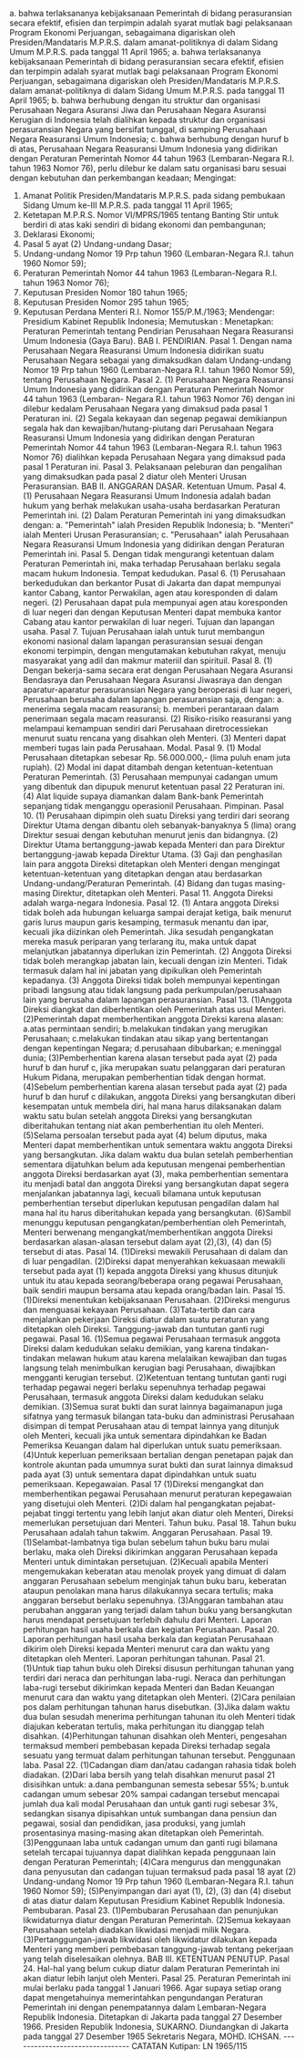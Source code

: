  a. bahwa terlaksananya kebijaksanaan Pemerintah di bidang perasuransian secara efektif, efisien dan terpimpin adalah syarat mutlak bagi pelaksanaan Program Ekonomi Perjuangan, sebagaimana digariskan oleh Presiden/Mandataris M.P.R.S. dalam amanat-politiknya di dalam Sidang Umum M.P.R.S. pada tanggal 11 April 1965; a. bahwa terlaksananya kebijaksanaan Pemerintah di bidang perasuransian secara efektif, efisien dan terpimpin adalah syarat mutlak bagi pelaksanaan Program Ekonomi Perjuangan, sebagaimana digariskan oleh Presiden/Mandataris M.P.R.S. dalam amanat-politiknya di dalam Sidang Umum M.P.R.S. pada tanggal 11 April 1965;
b. bahwa berhubung dengan itu struktur dan organisasi Perusahaan Negara Asuransi Jiwa dan Perusahaan Negara Asuransi Kerugian di Indonesia telah dialihkan kepada struktur dan organisasi perasuransian Negara yang bersifat tunggal, di samping Perusahaan Negara Reasuransi Umum Indonesia;
c. bahwa berhubung dengan huruf b di atas, Perusahaan Negara Reasuransi Umum Indonesia yang didirikan dengan Peraturan Pemerintah Nomor 44 tahun 1963 (Lembaran-Negara R.I. tahun 1963 Nomor 76), perlu dilebur ke dalam satu organisasi baru sesuai dengan kebutuhan dan perkembangan keadaan;
Mengingat:

1. Amanat Politik Presiden/Mandataris M.P.R.S. pada sidang pembukaan Sidang Umum ke-III M.P.R.S. pada tanggal 11 April 1965;
2. Ketetapan M.P.R.S. Nomor VI/MPRS/1965 tentang Banting Stir untuk berdiri di atas kaki sendiri di bidang ekonomi dan pembangunan;
3. Deklarasi Ekonomi;
4. Pasal 5 ayat (2) Undang-undang Dasar;
5. Undang-undang Nomor 19 Prp tahun 1960 (Lembaran-Negara R.I. tahun 1960 Nomor 59);
6. Peraturan Pemerintah Nomor 44 tahun 1963 (Lembaran-Negara R.I. tahun 1963 Nomor 76);
7. Keputusan Presiden Nomor 180 tahun 1965;
8. Keputusan Presiden Nomor 295 tahun 1965;
9. Keputusan Perdana Menteri R.I. Nomor 155/P.M./1963; Mendengar: Presidium Kabinet Republik Indonesia; Memutuskan : Menetapkan: Peraturan Pemerintah tentang Pendirian Perusahaan Negara Reasuransi Umum Indonesia (Gaya Baru). BAB I. PENDIRIAN. Pasal 1. Dengan nama Perusahaan Negara Reasuransi Umum Indonesia didirikan suatu Perusahaan Negara sebagai yang dimaksudkan dalam Undang-undang Nomor 19 Prp tahun 1960 (Lembaran-Negara R.I. tahun 1960 Nomor 59), tentang Perusahaan Negara. Pasal 2. (1) Perusahaan Negara Reasuransi Umum Indonesia yang didirikan dengan Peraturan Pemerintah Nomor 44 tahun 1963 (Lembaran- Negara R.I. tahun 1963 Nomor 76) dengan ini dilebur kedalam Perusahaan Negara yang dimaksud pada pasal 1 Peraturan ini. (2) Segala kekayaan dan segenap pegawai demikianpun segala hak dan kewajiban/hutang-piutang dari Perusahaan Negara Reasuransi Umum Indonesia yang didirikan dengan Peraturan Pemerintah Nomor 44 tahun 1963 (Lembaran-Negara R.I. tahun 1963 Nomor 76) dialihkan kepada Perusahaan Negara yang dimaksud pada pasal 1 Peraturan ini. Pasal 3. Pelaksanaan peleburan dan pengalihan yang dimaksudkan pada pasal 2 diatur oleh Menteri Urusan Perasuransian. BAB II. ANGGARAN DASAR. Ketentuan Umum. Pasal 4. (1) Perusahaan Negara Reasuransi Umum Indonesia adalah badan hukum yang berhak melakukan usaha-usaha berdasarkan Peraturan Pemerintah ini. (2) Dalam Peraturan Pemerintah ini yang dimaksudkan dengan:
a. "Pemerintah" ialah Presiden Republik Indonesia;
b. "Menteri" ialah Menteri Urusan Perasuransian;
c. "Perusahaan" ialah Perusahaan Negara Reasuransi Umum Indonesia yang didirikan dengan Peraturan Pemerintah ini. Pasal 5. Dengan tidak mengurangi ketentuan dalam Peraturan Pemerintah ini, maka terhadap Perusahaan berlaku segala macam hukum Indonesia. Tempat kedudukan. Pasal 6.
(1) Perusahaan berkedudukan dan berkantor Pusat di Jakarta dan dapat mempunyai kantor Cabang, kantor Perwakilan, agen atau koresponden di dalam negeri. (2) Perusahaan dapat pula mempunyai agen atau koresponden di luar negeri dan dengan Keputusan Menteri dapat membuka kantor Cabang atau kantor perwakilan di luar negeri. Tujuan dan lapangan usaha. Pasal 7. Tujuan Perusahaan ialah untuk turut membangun ekonomi nasional dalam lapangan perasuransian sesuai dengan ekonomi terpimpin, dengan mengutamakan kebutuhan rakyat, menuju masyarakat yang adil dan makmur materiil dan spirituil. Pasal 8. (1) Dengan bekerja-sama secara erat dengan Perusahaan Negara Asuransi Bendasraya dan Perusahaan Negara Asuransi Jiwasraya dan dengan aparatur-aparatur perasuransian Negara yang beroperasi di luar negeri, Perusahaan berusaha dalam lapangan perasuransian saja, dengan:
a. menerima segala macam reasuransi;
b. memberi perantaraan dalam penerimaan segala macam reasuransi. (2) Risiko-risiko reasuransi yang melampaui kemampuan sendiri dari Perusahaan diretrocessiekan menurut suatu rencana yang disahkan oleh Menteri. (3) Menteri dapat memberi tugas lain pada Perusahaan. Modal. Pasal 9. (1) Modal Perusahaan ditetapkan sebesar Rp. 56.000.000,- (lima puluh enam juta rupiah). (2) Modal ini dapat ditambah dengan ketentuan-ketentuan Peraturan Pemerintah. (3) Perusahaan mempunyai cadangan umum yang dibentuk dan dipupuk menurut ketentuan pasal 22 Peraturan ini. (4) Alat liquide supaya diamankan dalam Bank-bank Pemerintah sepanjang tidak menganggu operasionil Perusahaan. Pimpinan. Pasal 10. (1) Perusahaan dipimpin oleh suatu Direksi yang terdiri dari seorang Direktur Utama dengan dibantu oleh sebanyak-banyaknya 5 (lima) orang Direktur sesuai dengan kebutuhan menurut jenis dan bidangnya. (2) Direktur Utama bertanggung-jawab kepada Menteri dan para Direktur bertanggung-jawab kepada Direktur Utama. (3) Gaji dan penghasilan lain para anggota Direksi ditetapkan oleh Menteri dengan mengingat ketentuan-ketentuan yang ditetapkan dengan atau berdasarkan Undang-undang/Peraturan Pemerintah. (4) Bidang dan tugas masing-masing Direktur, ditetapkan oleh Menteri. Pasal 11. Anggota Direksi adalah warga-negara Indonesia. Pasal 12. (1) Antara anggota Direksi tidak boleh ada hubungan keluarga sampai derajat ketiga, baik menurut garis lurus maupun garis kesamping, termasuk menantu dan ipar, kecuali jika diizinkan oleh Pemerintah. Jika sesudah pengangkatan mereka masuk periparan yang terlarang itu, maka untuk dapat melanjutkan jabatannya diperlukan izin Pemerintah. (2) Anggota Direksi tidak boleh merangkap jabatan lain, kecuali dengan izin Menteri. Tidak termasuk dalam hal ini jabatan yang dipikulkan oleh Pemerintah kepadanya. (3) Anggota Direksi tidak boleh mempunyai kepentingan pribadi langsung atau tidak langsung pada perkumpulan/perusahaan lain yang berusaha dalam lapangan perasuransian. Pasal 13. (1)Anggota Direksi diangkat dan diberhentikan oleh Pemerintah atas usul Menteri. (2)Pemerintah dapat memberhentikan anggota Direksi karena alasan:
a.atas permintaan sendiri;
b.melakukan tindakan yang merugikan Perusahaan;
c.melakukan tindakan atau sikap yang bertentangan dengan kepentingan Negara;
d.perusahaan dibubarkan;
e.meninggal dunia;
(3)Pemberhentian karena alasan tersebut pada ayat (2) pada huruf b dan huruf c, jika merupakan suatu pelanggaran dari peraturan Hukum Pidana, merupakan pemberhentian tidak dengan hormat. (4)Sebelum pemberhentian karena alasan tersebut pada ayat (2) pada huruf b dan huruf c dilakukan, anggota Direksi yang bersangkutan diberi kesempatan untuk membela diri, hal mana harus dilaksanakan dalam waktu satu bulan setelah anggota Direksi yang bersangkutan diberitahukan tentang niat akan pemberhentian itu oleh Menteri. (5)Selama persoalan tersebut pada ayat (4) belum diputus, maka Menteri dapat memberhentikan untuk sementara waktu anggota Direksi yang bersangkutan. Jika dalam waktu dua bulan setelah pemberhentian sementara dijatuhkan belum ada keputusan mengenai pemberhentian anggota Direksi berdasarkan ayat (3), maka pemberhentian sementara itu menjadi batal dan anggota Direksi yang bersangkutan dapat segera menjalankan jabatannya lagi, kecuali bilamana untuk keputusan pemberhentian tersebut diperlukan keputusan pengadilan dalam hal mana hal itu harus diberitahukan kepada yang bersangkutan. (6)Sambil menunggu keputusan pengangkatan/pemberhentian oleh Pemerintah, Menteri berwenang mengangkat/memberhentikan anggota Direksi berdasarkan alasan-alasan tersebut dalam ayat (2),(3), (4) dan (5) tersebut di atas. Pasal 14. (1)Direksi mewakili Perusahaan di dalam dan di luar pengadilan. (2)Direksi dapat menyerahkan kekuasaan mewakili tersebut pada ayat (1) kepada anggota Direksi yang khusus ditunjuk untuk itu atau kepada seorang/beberapa orang pegawai Perusahaan, baik sendiri maupun bersama atau kepada orang/badan lain. Pasal 15. (1)Direksi menentukan kebijaksanaan Perusahaan. (2)Direksi mengurus dan menguasai kekayaan Perusahaan. (3)Tata-tertib dan cara menjalankan pekerjaan Direksi diatur dalam suatu peraturan yang ditetapkan oleh Direksi. Tanggung-jawab dan tuntutan ganti rugi pegawai. Pasal 16. (1)Semua pegawai Perusahaan termasuk anggota Direksi dalam kedudukan selaku demikian, yang karena tindakan-tindakan melawan hukum atau karena melalaikan kewajiban dan tugas langsung telah menimbulkan kerugian bagi Perusahaan, diwajibkan mengganti kerugian tersebut. (2)Ketentuan tentang tuntutan ganti rugi terhadap pegawai negeri berlaku sepenuhnya terhadap pegawai Perusahaan, termasuk anggota Direksi dalam kedudukan selaku demikian. (3)Semua surat bukti dan surat lainnya bagaimanapun juga sifatnya yang termasuk bilangan tata-buku dan administrasi Perusahaan disimpan di tempat Perusahaan atau di tempat lainnya yang ditunjuk oleh Menteri, kecuali jika untuk sementara dipindahkan ke Badan Pemeriksa Keuangan dalam hal diperlukan untuk suatu pemeriksaan. (4)Untuk keperluan pemeriksaan bertalian dengan penetapan pajak dan kontrole akuntan pada umumnya surat bukti dan surat lainnya dimaksud pada ayat (3) untuk sementara dapat dipindahkan untuk suatu pemeriksaan. Kepegawaian. Pasal 17 (1)Direksi mengangkat dan memberhentikan pegawai Perusahaan menurut peraturan kepegawaian yang disetujui oleh Menteri. (2)Di dalam hal pengangkatan pejabat-pejabat tinggi tertentu yang lebih lanjut akan diatur oleh Menteri, Direksi memerlukan persetujuan dari Menteri. Tahun buku. Pasal 18. Tahun buku Perusahaan adalah tahun takwim. Anggaran Perusahaan. Pasal 19. (1)Selambat-lambatnya tiga bulan sebelum tahun buku baru mulai berlaku, maka oleh Direksi dikirimkan anggaran Perusahaan kepada Menteri untuk dimintakan persetujuan. (2)Kecuali apabila Menteri mengemukakan keberatan atau menolak proyek yang dimuat di dalam anggaran Perusahaan sebelum menginjak tahun buku baru, keberatan ataupun penolakan mana harus dilakukannya secara tertulis; maka anggaran bersebut berlaku sepenuhnya. (3)Anggaran tambahan atau perubahan anggaran yang terjadi dalam tahun buku yang bersangkutan harus mendapat persetujuan terlebih dahulu dari Menteri. Laporan perhitungan hasil usaha berkala dan kegiatan Perusahaan. Pasal 20. Laporan perhitungan hasil usaha berkala dan kegiatan Perusahaan dikirim oleh Direksi kepada Menteri menurut cara dan waktu yang ditetapkan oleh Menteri. Laporan perhitungan tahunan. Pasal 21. (1)Untuk tiap tahun buku oleh Direksi disusun perhitungan tahunan yang terdiri dari neraca dan perhitungan laba-rugi. Neraca dan perhitungan laba-rugi tersebut dikirimkan kepada Menteri dan Badan Keuangan menurut cara dan waktu yang ditetapkan oleh Menteri. (2)Cara penilaian pos dalam perhitungan tahunan harus disebutkan. (3)Jika dalam waktu dua bulan sesudah menerima perhitungan tahunan itu oleh Menteri tidak diajukan keberatan tertulis, maka perhitungan itu dianggap telah disahkan. (4)Perhitungan tahunan disahkan oleh Menteri, pengesahan termaksud memberi pembebasan kepada Direksi terhadap segala sesuatu yang termuat dalam perhitungan tahunan tersebut. Penggunaan laba. Pasal 22. (1)Cadangan diam dan/atau cadangan rahasia tidak boleh diadakan.
(2)Dari laba bersih yang telah disahkan menurut pasal 21 disisihkan untuk:
a.dana pembangunan semesta sebesar 55%;
b.untuk cadangan umum sebesar 20% sampai cadangan tersebut mencapai jumlah dua kali modal Perusahaan dan untuk ganti rugi sebesar 3%, sedangkan sisanya dipisahkan untuk sumbangan dana pensiun dan pegawai, sosial dan pendidikan, jasa produksi, yang jumlah prosentasinya masing-masing akan ditetapkan oleh Pemerintah. (3)Penggunaan laba untuk cadangan umum dan ganti rugi bilamana setelah tercapai tujuannya dapat dialihkan kepada penggunaan lain dengan Peraturan Pemerintah;
(4)Cara mengurus dan menggunakan dana penyusutan dan cadangan tujuan termaksud pada pasal 18 ayat (2) Undang-undang Nomor 19 Prp tahun 1960 (Lembaran-Negara R.I. tahun 1960 Nomor 59);
(5)Penyimpangan dari ayat (1), (2), (3) dan (4) disebut di atas diatur dalam Keputusan Presidium Kabinet Republik Indonesia. Pembubaran. Pasal 23. (1)Pembubaran Perusahaan dan penunjukan likwidaturnya diatur dengan Peraturan Pemerintah. (2)Semua kekayaan Perusahaan setelah diadakan likwidasi menjadi milik Negara. (3)Pertanggungan-jawab likwidasi oleh likwidatur dilakukan kepada Menteri yang memberi pembebasan tanggung-jawab tentang pekerjaan yang telah diselesaikan olehnya. BAB III. KETENTUAN PENUTUP. Pasal 24. Hal-hal yang belum cukup diatur dalam Peraturan Pemerintah ini akan diatur lebih lanjut oleh Menteri. Pasal 25. Peraturan Pemerintah ini mulai berlaku pada tanggal 1 Januari 1966. Agar supaya setiap orang dapat mengetahuinya memerintahkan pengundangan Peraturan Pemerintah ini dengan penempatannya dalam Lembaran-Negara Republik Indonesia. Ditetapkan di Jakarta pada tanggal 27 Desember 1966. Presiden Republik Indonesia, SUKARNO. Diundangkan di Jakarta pada tanggal 27 Desember 1965 Sekretaris Negara, MOHD. ICHSAN. -------------------------------- CATATAN Kutipan: LN 1965/115